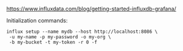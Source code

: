 https://www.influxdata.com/blog/getting-started-influxdb-grafana/


Initialization commands:

```
influx setup --name mydb --host http://localhost:8086 \
 -u my-name -p my-password -o my-org \
 -b my-bucket -t my-token -r 0 -f
```